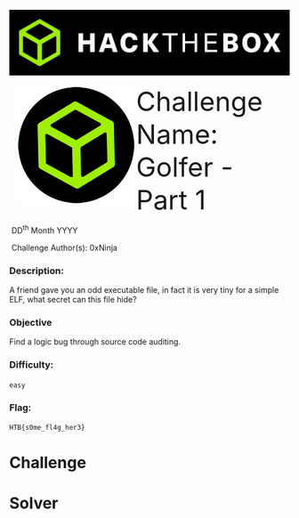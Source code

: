![](images/banner.png)



<img src="images/htb.png" style="margin-left: 20px; zoom: 60%;" align=left />    	<font size="10">Challenge Name: Golfer - Part 1</font>

​		DD<sup>th</sup> Month YYYY

​		Challenge Author(s): 
   0xNinja
​		

 



### Description:

A friend gave you an odd executable file, in fact it is very tiny for a simple ELF, what secret can this file hide?

### Objective

Find a logic bug through source code auditing.

### Difficulty:

`easy`

### Flag:

`HTB{s0me_fl4g_her3}`



# Challenge



# Solver

```python

```
